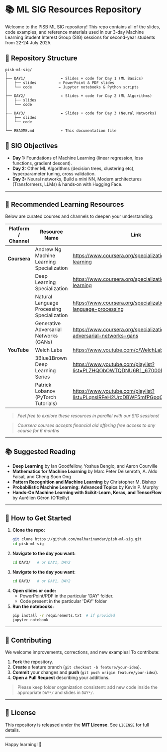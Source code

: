 # 📚 ML SIG Resources Repository

Welcome to the PISB ML SIG repository! This repo contains all of the slides, code examples, and reference materials used in our 3-day Machine Learning Student Interest Group (SIG) sessions for second-year students from 22-24 July 2025.

## 📂 Repository Structure

```text
pisb-ml-sig/
│
├── DAY1/                ← Slides + code for Day 1 (ML Basics)
│   ├── slides          ← PowerPoint & PDF slides
│   └── code            ← Jupyter notebooks & Python scripts
│
├── DAY2/                ← Slides + code for Day 2 (ML Algorithms)
│   ├── slides
│   └── code
│
├── DAY3/                ← Slides + code for Day 3 (Neural Networks)
│   ├── slides
│   └── code
│
└── README.md            ← This documentation file

```
## 🎯 SIG Objectives
- **Day 1:** Foundations of Machine Learning (linear regression, loss functions, gradient descent).  
- **Day 2:** Other ML Algorithms (decision trees, clustering etc), hyperparameter tuning, cross validation.  
- **Day 3:** Neural networks, Build a mini NN, Modern architectures (Transformers, LLMs) & hands‑on with Hugging Face.

---

## 📖 Recommended Learning Resources
Below are curated courses and channels to deepen your understanding:

| Platform / Channel                       | Resource Name                                | Link                                                                                       |
|------------------------------------------|----------------------------------------------|--------------------------------------------------------------------------------------------|
| **Coursera**                             | Andrew Ng Machine Learning Specialization    | https://www.coursera.org/specializations/machine-learning                                  |
|                                          | Deep Learning Specialization                 | https://www.coursera.org/specializations/deep-learning                                    |
|                                          | Natural Language Processing Specialization   | https://www.coursera.org/specializations/natural-language-processing                      |
|                                          | Generative Adversarial Networks (GANs)       | https://www.coursera.org/specializations/generative-adversarial-networks-gans                |
| **YouTube**                              | Welch Labs                                   | https://www.youtube.com/c/WelchLabs                                                       |
|                                          | 3Blue1Brown Deep Learning Series             | https://www.youtube.com/playlist?list=PLZHQObOWTQDNU6R1_67000Dx_ZCJB-3pi                  |
|                                          | Patrick Lobanov (PyTorch Tutorials)          | https://www.youtube.com/playlist?list=PLqnslRFeH2UrcDBWF5mfPGpqQDSta6VK4                  |

> _Feel free to explore these resources in parallel with our SIG sessions!_

> _Coursera courses accepts financial aid offering free access to any course for 6 months_

---

## 📚 Suggested Reading

- **Deep Learning** by Ian Goodfellow, Yoshua Bengio, and Aaron Courville  
- **Mathematics for Machine Learning** by Marc Peter Deisenroth, A. Aldo Faisal, and Cheng Soon Ong  
- **Pattern Recognition and Machine Learning** by Christopher M. Bishop  
- **Probabilistic Machine Learning: Advanced Topics** by Kevin P. Murphy  
- **Hands‑On Machine Learning with Scikit‑Learn, Keras, and TensorFlow** by Aurélien Géron (O’Reilly)  

---

## 🚀 How to Get Started
1. **Clone the repo:**  
   ```bash
   git clone https://github.com/malharinamdar/pisb-ml-sig.git
   cd pisb-ml-sig

2. **Navigate to the day you want:**  
   ```bash
   cd DAY3/   # or DAY1, DAY2
2.  **Navigate to the day you want:**
    ```bash
    cd DAY3/   # or DAY1, DAY2
    ```
3.  **Open slides or code:**
    * PowerPoint/PDF in the particular 'DAY' folder.
    * Code present in the particular 'DAY' folder
4.  **Run the notebooks:**
    ```bash
    pip install -r requirements.txt  # if provided
    jupyter notebook
    ```
---

## 🤝 Contributing
We welcome improvements, corrections, and new examples! To contribute:

1.  **Fork** the repository.
2.  **Create** a feature branch (`git checkout -b feature/your-idea`).
3.  **Commit** your changes and **push** (`git push origin feature/your-idea`).
4.  **Open a Pull Request** describing your additions.

> Please keep folder organization consistent: add new code inside the appropriate `DAY*/` and slides in `DAY*/`.

---

## 🧾 License
This repository is released under the **MIT License**. See `LICENSE` for full details.

---

Happy learning! 🚀

